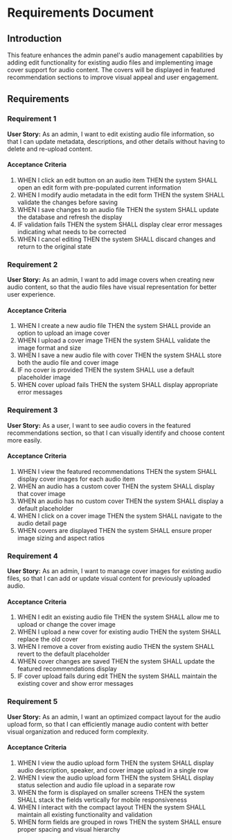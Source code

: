 # Requirements Document

## Introduction

This feature enhances the admin panel's audio management capabilities by adding edit functionality for existing audio files and implementing image cover support for audio content. The covers will be displayed in featured recommendation sections to improve visual appeal and user engagement.

## Requirements

### Requirement 1

**User Story:** As an admin, I want to edit existing audio file information, so that I can update metadata, descriptions, and other details without having to delete and re-upload content.

#### Acceptance Criteria

1. WHEN I click an edit button on an audio item THEN the system SHALL open an edit form with pre-populated current information
2. WHEN I modify audio metadata in the edit form THEN the system SHALL validate the changes before saving
3. WHEN I save changes to an audio file THEN the system SHALL update the database and refresh the display
4. IF validation fails THEN the system SHALL display clear error messages indicating what needs to be corrected
5. WHEN I cancel editing THEN the system SHALL discard changes and return to the original state

### Requirement 2

**User Story:** As an admin, I want to add image covers when creating new audio content, so that the audio files have visual representation for better user experience.

#### Acceptance Criteria

1. WHEN I create a new audio file THEN the system SHALL provide an option to upload an image cover
2. WHEN I upload a cover image THEN the system SHALL validate the image format and size
3. WHEN I save a new audio file with cover THEN the system SHALL store both the audio file and cover image
4. IF no cover is provided THEN the system SHALL use a default placeholder image
5. WHEN cover upload fails THEN the system SHALL display appropriate error messages

### Requirement 3

**User Story:** As a user, I want to see audio covers in the featured recommendations section, so that I can visually identify and choose content more easily.

#### Acceptance Criteria

1. WHEN I view the featured recommendations THEN the system SHALL display cover images for each audio item
2. WHEN an audio has a custom cover THEN the system SHALL display that cover image
3. WHEN an audio has no custom cover THEN the system SHALL display a default placeholder
4. WHEN I click on a cover image THEN the system SHALL navigate to the audio detail page
5. WHEN covers are displayed THEN the system SHALL ensure proper image sizing and aspect ratios

### Requirement 4

**User Story:** As an admin, I want to manage cover images for existing audio files, so that I can add or update visual content for previously uploaded audio.

#### Acceptance Criteria

1. WHEN I edit an existing audio file THEN the system SHALL allow me to upload or change the cover image
2. WHEN I upload a new cover for existing audio THEN the system SHALL replace the old cover
3. WHEN I remove a cover from existing audio THEN the system SHALL revert to the default placeholder
4. WHEN cover changes are saved THEN the system SHALL update the featured recommendations display
5. IF cover upload fails during edit THEN the system SHALL maintain the existing cover and show error messages

### Requirement 5

**User Story:** As an admin, I want an optimized compact layout for the audio upload form, so that I can efficiently manage audio content with better visual organization and reduced form complexity.

#### Acceptance Criteria

1. WHEN I view the audio upload form THEN the system SHALL display audio description, speaker, and cover image upload in a single row
2. WHEN I view the audio upload form THEN the system SHALL display status selection and audio file upload in a separate row
3. WHEN the form is displayed on smaller screens THEN the system SHALL stack the fields vertically for mobile responsiveness
4. WHEN I interact with the compact layout THEN the system SHALL maintain all existing functionality and validation
5. WHEN form fields are grouped in rows THEN the system SHALL ensure proper spacing and visual hierarchy
